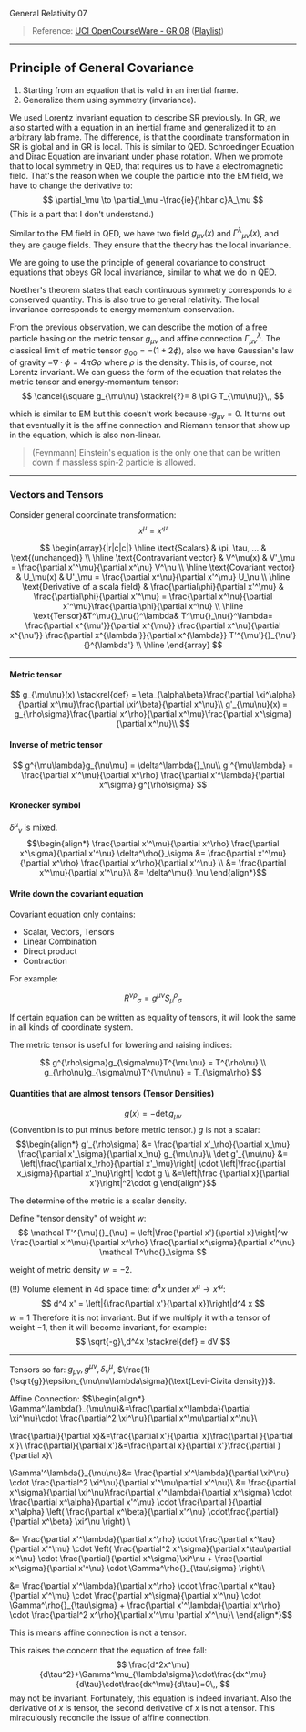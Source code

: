 General Relativity 07

> Reference: [UCI OpenCourseWare - GR 08](
https://www.youtube.com/watch?v=wDLV4Gb0yrU&list=PLqOZ6FD_RQ7ln1ZQPEU9aZQsEj0eyGlT6&index=9) ([Playlist](https://www.youtube.com/playlist?list=PLqOZ6FD_RQ7ln1ZQPEU9aZQsEj0eyGlT6))

---

## Principle of General Covariance

1. Starting from an equation that is valid in an inertial frame.
2. Generalize them using symmetry (invariance).

We used Lorentz invariant equation to describe SR previously.
In GR, we also started with a equation in an inertial frame and generalized it to an arbitrary lab frame. The difference, is that the coordinate transformation in SR is global and in GR is local. This is similar to QED. Schroedinger Equation and Dirac Equation are invariant under phase rotation. When we promote that to local symmetry in QED, that requires us to have a electromagnetic field. That's the reason when we couple the particle into the EM field, we have to change the derivative to:
$$
\partial_\mu \to \partial_\mu -\frac{ie}{\hbar c}A_\mu
$$
(This is a part that I don't understand.)

Similar to the EM field in QED, we have two field $g_{\mu\nu}(x)$ and $\Gamma^\lambda{}_{\mu\nu}(x)$, and they are gauge fields. They ensure that the theory has the local invariance.

We are going to use the principle of general covariance to construct equations that obeys GR local invariance, similar to what we do in QED.

Noether's theorem states that each continuous symmetry corresponds to a conserved quantity. This is also true to general relativity. The local invariance corresponds to energy momentum conservation.

From the previous observation, we can describe the motion of a free particle basing on the metric tensor $g_{\mu\nu}$ and affine connection $\Gamma^\lambda_{\mu\nu}$. The classical limit of metric tensor $g_{00}=-(1+2\phi)$, also we have Gaussian's law of gravity $-\nabla\cdot\phi=4\pi G\rho$ where $\rho$ is the density. This is, of course, not Lorentz invariant. We can guess the form of the equation that relates the metric tensor and energy-momentum tensor:
$$
\cancel{\square g_{\mu\nu} \stackrel{?}= 8 \pi G T_{\mu\nu}}\,,
$$

which is similar to EM but this doesn't work because $\square g_{\mu\nu}=0$. It turns out that eventually it is the affine connection and Riemann tensor that show up in the equation, which is also non-linear.

> (Feynmann) Einstein's equation is the only one that can be written down if massless spin-2 particle is allowed.

---

### Vectors and Tensors

Consider general coordinate transformation:
$$
x^\mu = x'^\mu
$$

$$
\begin{array}{|r|c|c|}
\hline
\text{Scalars} & \pi, \tau, ... & \text{(unchanged)} \\
\hline
\text{Contravariant vector} & V^\mu(x) & V'_\mu = \frac{\partial x'^\mu}{\partial x^\nu} V^\nu \\
\hline
\text{Covariant vector} & U_\mu(x) & U'_\mu = \frac{\partial x^\nu}{\partial x'^\mu} U_\nu \\
\hline
\text{Derivative of a scala field} & \frac{\partial\phi}{\partial x'^\mu} & \frac{\partial\phi}{\partial x'^\mu} = \frac{\partial x^\nu}{\partial x'^\mu}\frac{\partial\phi}{\partial x^\nu} \\
\hline
\text{Tensor}&T^\mu{}_\nu{}^\lambda&
T^\mu{}_\nu{}^\lambda=
\frac{\partial x^{\mu'}}{\partial x^{\mu}}
\frac{\partial x^\nu}{\partial x^{\nu'}}
\frac{\partial x^{\lambda'}}{\partial x^{\lambda}}
T'^{\mu'}{}_{\nu'}{}^{\lambda'}
\\
\hline
\end{array}
$$

---

#### Metric tensor
$$
g_{\mu\nu}(x) \stackrel{def} = \eta_{\alpha\beta}\frac{\partial \xi^\alpha}{\partial x^\mu}\frac{\partial \xi^\beta}{\partial x^\nu}\\
g'_{\mu\nu}(x) = g_{\rho\sigma}\frac{\partial x^\rho}{\partial x^\mu}\frac{\partial x^\sigma}{\partial x^\nu}\\
$$

#### Inverse of metric tensor
$$
g^{\mu\lambda}g_{\nu\mu} = \delta^\lambda{}_\nu\\
g'^{\mu\lambda} = \frac{\partial x'^\mu}{\partial x^\rho} \frac{\partial x'^\lambda}{\partial x^\sigma} g^{\rho\sigma}
$$

#### Kronecker symbol
$\delta^\mu{}_\nu$ is mixed.
$$\begin{align*}
  \frac{\partial x'^\mu}{\partial x^\rho} \frac{\partial x^\sigma}{\partial x'^\nu} \delta^\rho{}_\sigma &= \frac{\partial x'^\mu}{\partial x^\rho} \frac{\partial x^\rho}{\partial x'^\nu}
  \\
  &= \frac{\partial x'^\mu}{\partial x'^\nu}\\
  &= \delta^\mu{}_\nu
\end{align*}$$


#### Write down the covariant equation

Covariant equation only contains:

* Scalar, Vectors, Tensors
* Linear Combination
* Direct product
* Contraction

For example:

$$
R^{\nu\rho}{}_\sigma = g^{\mu\nu} S_\mu{^\rho}_{\sigma}
$$

If certain equation can be written as equality of tensors, it will look the same in all kinds of coordinate system.

The metric tensor is useful for lowering and raising indices:

$$
g^{\rho\sigma}g_{\sigma\mu}T^{\mu\nu} = T^{\rho\nu} \\
g_{\rho\nu}g_{\sigma\mu}T^{\mu\nu} = T_{\sigma\rho}
$$

#### Quantities that are almost tensors (Tensor Densities)

$$
g(x) = - \det g_{\mu\nu}
$$
(Convention is to put minus before metric tensor.)
$g$ is not a scalar:
$$\begin{align*}
g'_{\rho\sigma} &= \frac{\partial x'_\rho}{\partial x_\mu} \frac{\partial x'_\sigma}{\partial x_\nu} g_{\mu\nu}\\
\det g'_{\mu\nu} &= \left|\frac{\partial x_\rho}{\partial x'_\mu}\right| \cdot \left|\frac{\partial x_\sigma}{\partial x'_\nu}\right| \cdot g \\
&=\left|\frac {\partial x}{\partial x'}\right|^2\cdot g
\end{align*}$$

The determine of the metric is a scalar density.

Define "tensor density" of weight $w$:
$$
\mathcal T'^{\mu}{}_{\nu} = \left|\frac{\partial x'}{\partial x}\right|^w
\frac{\partial x'^\mu}{\partial x^\rho}
\frac{\partial x^\sigma}{\partial x'^\nu}
\mathcal T^\rho{}_\sigma
$$

weight of metric density $w=-2$.

(!!)
Volume element in 4d space time: $d^4x$ under $x^\mu \to x'^\mu$:
$$
d^4 x' = \left|{\frac{\partial x'}{\partial x}}\right|d^4 x
$$
$w=1$
Therefore it is not invariant.
But if we multiply it with a tensor of weight $-1$, then it will become invariant, for example:
$$
\sqrt{-g}\,d^4x \stackrel{def} = dV
$$

----

Tensors so far: $g_{\mu\nu},g^{\mu\nu},\delta^\mu_\nu$, $\frac{1}{\sqrt{g}}\epsilon_{\mu\nu\lambda\sigma}(\text{Levi-Civita density})$.

Affine Connection:
$$\begin{align*}
\Gamma^\lambda{}_{\mu\nu}&=\frac{\partial x^\lambda}{\partial \xi^\nu}\cdot \frac{\partial^2 \xi^\nu}{\partial x^\mu\partial x^\nu}\\

\frac{\partial}{\partial x}&=\frac{\partial x'}{\partial x}\frac{\partial }{\partial x'}\\
\frac{\partial}{\partial x'}&=\frac{\partial x}{\partial x'}\frac{\partial }{\partial x}\\

\Gamma'^\lambda{}_{\mu\nu}&=
  \frac{\partial x'^\lambda}{\partial \xi^\nu}
  \cdot
  \frac{\partial^2 \xi^\nu}{\partial x'^\mu\partial x'^\nu}\\
&=
  \frac{\partial x^\sigma}{\partial \xi^\nu}\frac{\partial x'^\lambda}{\partial x^\sigma}
  \cdot
  \frac{\partial x^\alpha}{\partial x'^\mu}
  \cdot
  \frac{\partial }{\partial x^\alpha}
  \left(
  \frac{\partial x^\beta}{\partial x'^\nu}
  \cdot\frac{\partial}{\partial x^\beta}
  \xi^\nu
  \right)
  \\

&=
  \frac{\partial x'^\lambda}{\partial x^\rho}
  \cdot
  \frac{\partial x^\tau}{\partial x'^\mu}
  \cdot
  \left(
    \frac{\partial^2 x^\sigma}{\partial x^\tau\partial x'^\nu}
    \cdot
    \frac{\partial}{\partial x^\sigma}\xi^\nu
    +
    \frac{\partial x^\sigma}{\partial x'^\nu}
    \cdot
    \Gamma^\rho{}_{\tau\sigma}
  \right)\\

&= \frac{\partial x'^\lambda}{\partial x^\rho}
  \cdot
  \frac{\partial x^\tau}{\partial x'^\mu}
  \cdot
  \frac{\partial x^\sigma}{\partial x'^\nu}
  \cdot
  \Gamma^\rho{}_{\tau\sigma} +
  \frac{\partial x'^\lambda}{\partial x^\rho}
  \cdot
  \frac{\partial^2 x^\rho}{\partial x'^\mu \partial x'^\nu}\\
\end{align*}$$

This is means affine connection is not a tensor.

This raises the concern that the equation of free fall:
$$
\frac{d^2x^\mu}{d\tau^2}+\Gamma^\mu_{\lambda\sigma}\cdot\frac{dx^\mu}{d\tau}\cdot\frac{dx^\mu}{d\tau}=0\,,
$$
may not be invariant. Fortunately, this equation is indeed invariant. Also the derivative of $x$ is tensor, the second derivative of $x$ is not a tensor. This miraculously reconcile the issue of affine connection.
